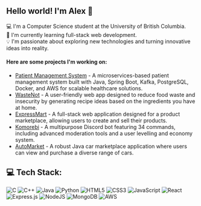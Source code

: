 ## Hello world! I'm Alex 👋
💻 I'm a Computer Science student at the University of British Columbia.  
🌱 I'm currently learning full-stack web development.  
💡 I'm passionate about exploring new technologies and turning innovative ideas into reality.

#### Here are some projects I'm working on:
- [Patient Management System](https://github.com/alexyangg/patient-management) - A microservices-based patient management system built with Java, Spring Boot, Kafka, PostgreSQL, Docker, and AWS for scalable healthcare solutions.
- [WasteNot](https://github.com/alexyangg/nwhacks2025) - A user-friendly web app designed to reduce food waste and insecurity by generating recipe ideas based on the ingredients you have at home.
- [ExpressMart](https://github.com/alexyangg/express-mart) - A full-stack web application designed for a product marketplace, allowing users to create and sell their products.
- [Komorebi](https://github.com/alexyangg/discord_bot) - A multipurpose Discord bot featuring 34 commands, including advanced moderation tools and a user levelling and economy system.
- [AutoMarket](https://github.com/alexyangg/AutoMarket) - A robust Java car marketplace application where users can view and purchase a diverse range of cars.

## 💻 Tech Stack:
![C](https://img.shields.io/badge/c-%2300599C.svg?style=flat&logo=c&logoColor=white) ![C++](https://img.shields.io/badge/c++-%2300599C.svg?style=flat&logo=c%2B%2B&logoColor=white) ![Java](https://img.shields.io/badge/java-%23ED8B00.svg?style=flat&logo=openjdk&logoColor=white) ![Python](https://img.shields.io/badge/python-3670A0?style=flat&logo=python&logoColor=ffdd54) ![HTML5](https://img.shields.io/badge/html5-%23E34F26.svg?style=flat&logo=html5&logoColor=white) ![CSS3](https://img.shields.io/badge/css3-%231572B6.svg?style=flat&logo=css3&logoColor=white) ![JavaScript](https://img.shields.io/badge/javascript-%23323330.svg?style=flat&logo=javascript&logoColor=%23F7DF1E) ![React](https://img.shields.io/badge/react-%2320232a.svg?style=flat&logo=react&logoColor=%2361DAFB) ![Express.js](https://img.shields.io/badge/express.js-%23404d59.svg?style=flat&logo=express&logoColor=%2361DAFB) ![NodeJS](https://img.shields.io/badge/node.js-6DA55F?style=flat&logo=node.js&logoColor=white) ![MongoDB](https://img.shields.io/badge/MongoDB-%234ea94b.svg?style=flat&logo=mongodb&logoColor=white) ![AWS](https://img.shields.io/badge/AWS-%23FF9900.svg?style=flat&logo=amazon-aws&logoColor=white)
